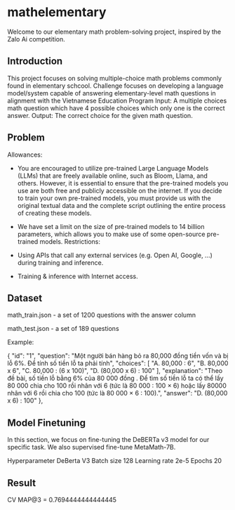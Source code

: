 # mathelementary
Welcome to our elementary math problem-solving project, inspired by the Zalo Ai competition.
## Introduction ##
This project focuses on solving multiple-choice math problems commonly found in elementary schcool. 
Challenge focuses on developing a language model/system capable of answering
elementary-level math questions in alignment with the Vietnamese Education Program
Input: A multiple choices math question which have 4 possible choices which only one is the
correct answer.
Output: The correct choice for the given math question.
## Problem ##

Allowances:
- You are encouraged to utilize pre-trained Large Language Models (LLMs) that are freely available
online, such as Bloom, Llama, and others. However, it is essential to ensure that the pre-trained models
you use are both free and publicly accessible on the internet. If you decide to train your own pre-trained
models, you must provide us with the original textual data and the complete script outlining the entire
process of creating these models.

- We have set a limit on the size of pre-trained models to 14 billion parameters, which allows you to make
use of some open-source pre-trained models.
Restrictions:
- Using APIs that call any external services (e.g. Open AI, Google, ...) during training and inference.
- Training & inference with Internet access.

## Dataset ##
math_train.json - a set of 1200 questions with the answer column

math_test.json - a set of 189 questions

Example:

{
         "id": "1",
         "question": "Một người bán hàng bỏ ra 80,000 đồng tiền vốn và bị lỗ 6%. Để tính số tiền lỗ ta phải tính",
         "choices": [
            "A. 80,000 : 6",
            "B. 80,000 x 6",
            "C. 80,000 : (6 x 100)",
            "D. (80,000 x 6) : 100"
         ],
         "explanation": "Theo đề bài, số tiền lỗ bằng 6% của 80 000 đồng . Để tìm số tiền lỗ ta có thể lấy 80 000 chia cho 100 rồi nhân với 6 (tức là 80 000 : 100 × 6) hoặc lấy 80000 nhân với 6 rồi chia cho 100 (tức là 80 000 × 6 : 100).",
         "answer": "D. (80,000 x 6) : 100"
      },
      

## Model Finetuning ## 
In this section, we focus on fine-tuning the DeBERTa v3 model for our specific task. 
We also supervised fine-tune MetaMath-7B.

Hyperparameter	DeBerta V3
Batch size	128
Learning rate	2e-5
Epochs	20

## Result ##

CV MAP@3 = 0.7694444444444445
